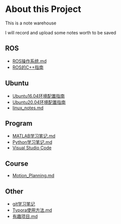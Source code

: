 # About this Project

This is a note warehouse

I will record and upload some notes worth to be saved

## ROS

* [ROS操作系统.md](./ROS操作系统.md)
* [ROS的C++指南](./roscpp.pdf)

## Ubuntu

* [Ubuntu16.04环境配置指南](./ubuntu16_04.md)
* [Ubuntu20.04环境配置指南](./Ubuntu20_04.md)
* [linux_notes.md](./linux_notes.md)

## Program

* [MATLAB学习笔记.md](./MATLAB学习笔记.md)
* [Python学习笔记.md](./Python学习笔记.md)
* [Visual Studio Code](./VS_code.md)


## Course

* [Motion_Planning.md](Motion_Planning.md)

## Other

* [git学习笔记](./gitlearn.md)
* [Typora使用方法.md](./Typora使用方法.md)
* [有趣项目.md](./有趣项目.md)

